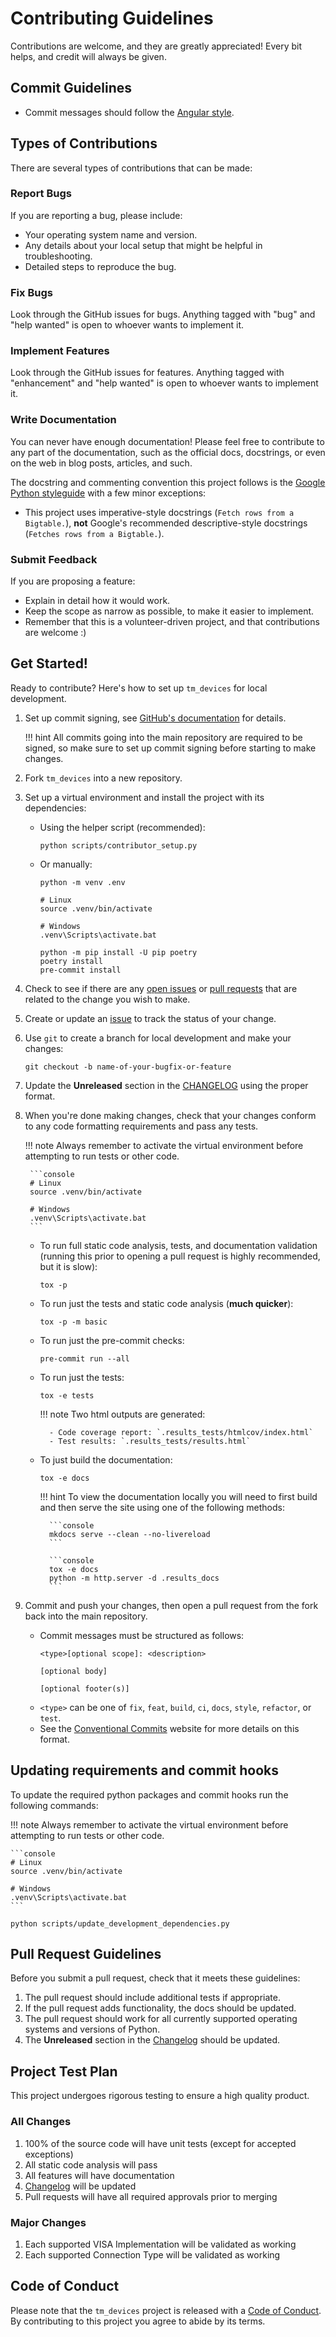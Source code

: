 # Contributing Guidelines

Contributions are welcome, and they are greatly appreciated! Every bit helps,
and credit will always be given.

## Commit Guidelines

- Commit messages should follow the
    [Angular style](https://python-semantic-release.readthedocs.io/en/latest/commit-parsing.html#semantic-release-commit-parser-angularcommitparser).

## Types of Contributions

There are several types of contributions that can be made:

### Report Bugs

If you are reporting a bug, please include:

- Your operating system name and version.
- Any details about your local setup that might be helpful in troubleshooting.
- Detailed steps to reproduce the bug.

### Fix Bugs

Look through the GitHub issues for bugs. Anything tagged with "bug" and "help
wanted" is open to whoever wants to implement it.

### Implement Features

Look through the GitHub issues for features. Anything tagged with "enhancement"
and "help wanted" is open to whoever wants to implement it.

### Write Documentation

You can never have enough documentation! Please feel free to contribute to any
part of the documentation, such as the official docs, docstrings, or even on the
web in blog posts, articles, and such.

The docstring and commenting convention this project follows is the
[Google Python styleguide](https://google.github.io/styleguide/pyguide.html#s3.8-comments-and-docstrings)
with a few minor exceptions:

- This project uses imperative-style docstrings (`Fetch rows from a Bigtable.`),
    **not** Google's recommended descriptive-style docstrings
    (`Fetches rows from a Bigtable.`).

### Submit Feedback

If you are proposing a feature:

- Explain in detail how it would work.
- Keep the scope as narrow as possible, to make it easier to implement.
- Remember that this is a volunteer-driven project, and that contributions are
    welcome :)

## Get Started!

Ready to contribute? Here's how to set up `tm_devices` for local development.

1. Set up commit signing, see [GitHub's documentation](https://docs.github.com/en/authentication/managing-commit-signature-verification/about-commit-signature-verification) for details.

    !!! hint
        All commits going into the main repository are required to be signed, so make sure
        to set up commit signing before starting to make changes.

2. Fork `tm_devices` into a new repository.

3. Set up a virtual environment and install the project with its dependencies:

    - Using the helper script (recommended):
        ```console
        python scripts/contributor_setup.py
        ```
    - Or manually:
        ```console
        python -m venv .env
        ```
        ```console
        # Linux
        source .venv/bin/activate

        # Windows
        .venv\Scripts\activate.bat
        ```
        ```console
        python -m pip install -U pip poetry
        poetry install
        pre-commit install
        ```

4. Check to see if there are any [open issues](https://github.com/tektronix/tm_devices/issues) or [pull requests](https://github.com/tektronix/tm_devices/pulls) that are related to the change you wish to make.

5. Create or update an [issue](https://github.com/tektronix/tm_devices/issues) to track the status of your change.

6. Use `git` to create a branch for local development and make your changes:

    ```console
    git checkout -b name-of-your-bugfix-or-feature
    ```

7. Update the **Unreleased** section in the [CHANGELOG](./CHANGELOG.md) using the proper format.

8. When you're done making changes, check that your changes conform to any code
    formatting requirements and pass any tests.

    !!! note
        Always remember to activate the virtual environment before attempting to run tests or other code.

        ```console
        # Linux
        source .venv/bin/activate

        # Windows
        .venv\Scripts\activate.bat
        ```

    - To run full static code analysis, tests, and documentation validation
        (running this prior to opening a pull request is highly recommended, but it is slow):

        ```console
        tox -p
        ```

    - To run just the tests and static code analysis (**much quicker**):

        ```console
        tox -p -m basic
        ```

    - To run just the pre-commit checks:

        ```console
        pre-commit run --all
        ```

    - To run just the tests:

        ```console
        tox -e tests
        ```

        !!! note
            Two html outputs are generated:

            - Code coverage report: `.results_tests/htmlcov/index.html`
            - Test results: `.results_tests/results.html`

    - To just build the documentation:

        ```console
        tox -e docs
        ```

        !!! hint
            To view the documentation locally you will need to first build and then serve the site using one of the following methods:

            ```console
            mkdocs serve --clean --no-livereload
            ```

            ```console
            tox -e docs
            python -m http.server -d .results_docs
            ```

9. Commit and push your changes, then open a pull request from
    the fork back into the main repository.

    - Commit messages must be structured as follows:
        ```
        <type>[optional scope]: <description>

        [optional body]

        [optional footer(s)]
        ```
    - `<type>` can be one of `fix`, `feat`, `build`, `ci`, `docs`, `style`,
        `refactor`, or `test`.
    - See the
        [Conventional Commits](https://www.conventionalcommits.org/en/v1.0.0/)
        website for more details on this format.

## Updating requirements and commit hooks

To update the required python packages and commit hooks run the following
commands:

!!! note
    Always remember to activate the virtual environment before attempting to run tests or other code.

    ```console
    # Linux
    source .venv/bin/activate

    # Windows
    .venv\Scripts\activate.bat
    ```

```console
python scripts/update_development_dependencies.py
```

## Pull Request Guidelines

Before you submit a pull request, check that it meets these guidelines:

1. The pull request should include additional tests if appropriate.
2. If the pull request adds functionality, the docs should be updated.
3. The pull request should work for all currently supported operating systems
    and versions of Python.
4. The **Unreleased** section in the [Changelog](./CHANGELOG.md) should be updated.

## Project Test Plan

This project undergoes rigorous testing to ensure a high quality product.

### All Changes

1. 100% of the source code will have unit tests (except for accepted exceptions)
2. All static code analysis will pass
3. All features will have documentation
4. [Changelog](./CHANGELOG.md) will be updated
5. Pull requests will have all required approvals prior to merging

### Major Changes

1. Each supported VISA Implementation will be validated as working
2. Each supported Connection Type will be validated as working

## Code of Conduct

Please note that the `tm_devices` project is released with a
[Code of Conduct](./CODE_OF_CONDUCT.md). By contributing to this project you agree
to abide by its terms.
